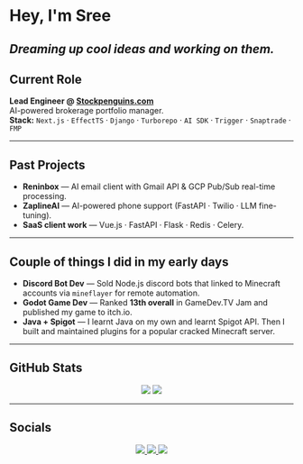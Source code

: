 # Hey, I'm Sree
_Dreaming up cool ideas and working on them._
---

## Current Role
**Lead Engineer @ [Stockpenguins.com](https://stockpenguins.com)**  
AI-powered brokerage portfolio manager.  
**Stack:** `Next.js` · `EffectTS` · `Django`  · `Turborepo` · `AI SDK` · `Trigger` · `Snaptrade` · `FMP`

---

## Past Projects
- **Reninbox** — AI email client with Gmail API & GCP Pub/Sub real-time processing.  
- **ZaplineAI** — AI-powered phone support (FastAPI · Twilio · LLM fine-tuning).  
- **SaaS client work** — Vue.js · FastAPI · Flask · Redis · Celery.

---

## Couple of things I did in my early days
- **Discord Bot Dev** — Sold Node.js discord bots that linked to Minecraft accounts via `mineflayer` for remote automation.  
- **Godot Game Dev** — Ranked **13th overall** in GameDev.TV Jam and published my game to itch.io.  
- **Java + Spigot** — I learnt Java on my own and learnt Spigot API. Then I built and maintained plugins for a popular cracked Minecraft server.

---

## GitHub Stats
<div align="center">
  <img src="https://github-readme-stats.vercel.app/api?username=eersnington&theme=tokyonight&show_icons=true&hide_border=true&count_private=true" />
  <img src="https://github-readme-stats.vercel.app/api/top-langs/?username=eersnington&theme=tokyonight&show_icons=true&hide_border=true&layout=compact" />
</div>

---

## Socials
<div align="center">
  <a href="https://twitter.com/eersnington">
    <img src="https://img.shields.io/badge/-Twitter-000000?style=for-the-badge&logo=twitter&logoColor=white" />
  </a>
  <a href="https://linkedin.com/in/sreenington">
    <img src="https://img.shields.io/badge/-LinkedIn-000000?style=for-the-badge&logo=linkedin&logoColor=white" />
  </a>
  <a href="https://eers.dev/">
    <img src="https://img.shields.io/badge/-Portfolio-000000?style=for-the-badge&logo=safari&logoColor=white" />
  </a>
</div>
